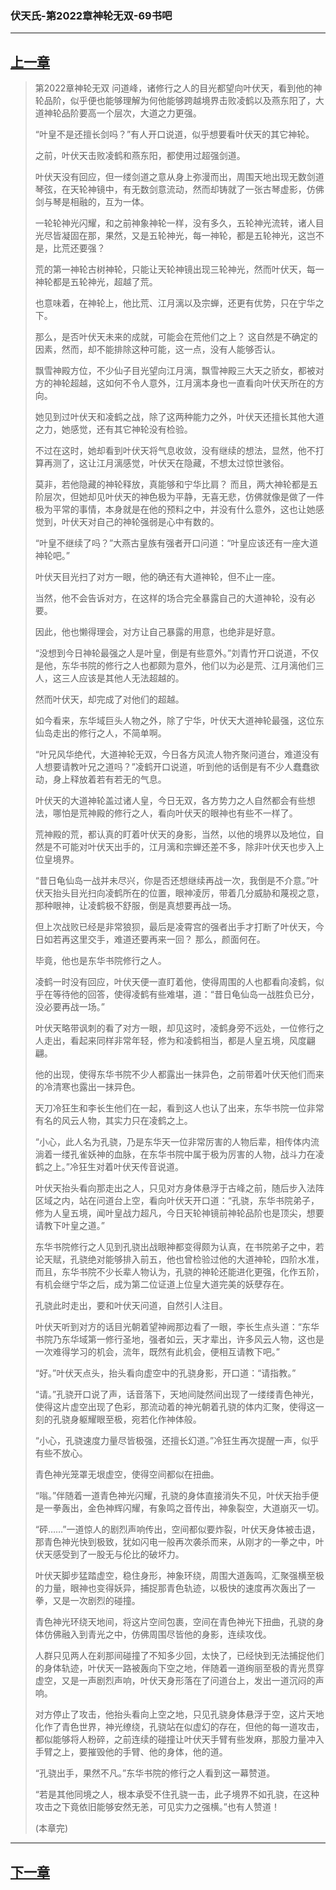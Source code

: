 ### 伏天氏-第2022章神轮无双-69书吧

--------
[上一章](./e57ddbe913787a7913bb93b5c10588c4.md)
--------


>
>
>
>第2022章神轮无双
>问道峰，诸修行之人的目光都望向叶伏天，看到他的神轮品阶，似乎便也能够理解为何他能够跨越境界击败凌鹤以及燕东阳了，大道神轮品阶要高一个层次，大道之力更强。
>
>“叶皇不是还擅长剑吗？”有人开口说道，似乎想要看叶伏天的其它神轮。
>
>之前，叶伏天击败凌鹤和燕东阳，都使用过超强剑道。
>
>叶伏天没有回应，但一缕剑道之意从身上弥漫而出，周围天地出现无数剑道琴弦，在天轮神镜中，有无数剑意流动，然而却铸就了一张古琴虚影，仿佛剑与琴是相融的，互为一体。
>
>一轮轮神光闪耀，和之前神象神轮一样，没有多久，五轮神光流转，诸人目光尽皆凝固在那，果然，又是五轮神光，每一神轮，都是五轮神光，这岂不是，比荒还要强？
>
>荒的第一神轮古树神轮，只能让天轮神镜出现三轮神光，然而叶伏天，每一神轮都是五轮神光，超越了荒。
>
>也意味着，在神轮上，他比荒、江月漓以及宗蝉，还更有优势，只在宁华之下。
>
>那么，是否叶伏天未来的成就，可能会在荒他们之上？
>这自然是不确定的因素，然而，却不能排除这种可能，这一点，没有人能够否认。
>
>飘雪神殿方位，不少仙子目光望向江月漓，飘雪神殿三大天之骄女，都被对方的神轮超越，这如何不令人意外，江月漓本身也一直看向叶伏天所在的方向。
>
>她见到过叶伏天和凌鹤之战，除了这两种能力之外，叶伏天还擅长其他大道之力，她感觉，还有其它神轮没有检验。
>
>不过在这时，她却看到叶伏天将气息收敛，没有继续的想法，显然，他不打算再测了，这让江月漓感觉，叶伏天在隐藏，不想太过惊世骇俗。
>
>莫非，若他隐藏的神轮释放，真能够和宁华比肩？
>而且，两大神轮都是五阶层次，但她却见叶伏天的神色极为平静，无喜无悲，仿佛就像是做了一件极为平常的事情，本身就是在他的预料之中，并没有什么意外，这也让她感觉到，叶伏天对自己的神轮强弱是心中有数的。
>
>“叶皇不继续了吗？”大燕古皇族有强者开口问道：“叶皇应该还有一座大道神轮吧。”
>
>叶伏天目光扫了对方一眼，他的确还有大道神轮，但不止一座。
>
>当然，他不会告诉对方，在这样的场合完全暴露自己的大道神轮，没有必要。
>
>因此，他也懒得理会，对方让自己暴露的用意，也绝非是好意。
>
>“没想到今日神轮最强之人是叶皇，倒是有些意外。”刘青竹开口说道，不仅是他，东华书院的修行之人也都颇为意外，他们以为必是荒、江月漓他们三人，这三人应该是其他人无法超越的。
>
>然而叶伏天，却完成了对他们的超越。
>
>如今看来，东华域巨头人物之外，除了宁华，叶伏天大道神轮最强，这位东仙岛走出的修行之人，不简单啊。
>
>“叶兄风华绝代，大道神轮无双，今日各方风流人物齐聚问道台，难道没有人想要请教叶兄之道吗？”凌鹤开口说道，听到他的话倒是有不少人蠢蠢欲动，身上释放着若有若无的气息。
>
>叶伏天的大道神轮盖过诸人皇，今日无双，各方势力之人自然都会有些想法，哪怕是荒神殿的修行之人，看向叶伏天的眼神也有些不一样了。
>
>荒神殿的荒，都认真的盯着叶伏天的身影，当然，以他的境界以及地位，自然是不可能对叶伏天出手的，江月漓和宗蝉还差不多，除非叶伏天也步入上位皇境界。
>
>“昔日龟仙岛一战并未尽兴，你是否还想继续再战一次，我倒是不介意。”叶伏天抬头目光扫向凌鹤所在的位置，眼神凌厉，带着几分威胁和蔑视之意，那种眼神，让凌鹤极不舒服，倒是真想要再战一场。
>
>但上次战败已经是非常狼狈，最后是凌霄宫的强者出手才打断了叶伏天，今日如若再这里交手，难道还要再来一回？
>那么，颜面何在。
>
>毕竟，他也是东华书院修行之人。
>
>凌鹤一时没有回应，叶伏天便一直盯着他，使得周围的人也都看向凌鹤，似乎在等待他的回答，使得凌鹤有些难堪，道：“昔日龟仙岛一战胜负已分，没必要再战一场。”
>
>叶伏天略带讽刺的看了对方一眼，却见这时，凌鹤身旁不远处，一位修行之人走出，看起来同样非常年轻，修为和凌鹤相当，都是人皇五境，风度翩翩。
>
>他的出现，使得东华书院不少人都露出一抹异色，之前带着叶伏天他们而来的冷清寒也露出一抹异色。
>
>天刀冷狂生和李长生他们在一起，看到这人也认了出来，东华书院一位非常有名的风云人物，其实力只在凌鹤之上。
>
>“小心，此人名为孔骁，乃是东华天一位非常厉害的人物后辈，相传体内流淌着一缕孔雀妖神的血脉，在东华书院中属于极为厉害的人物，战斗力在凌鹤之上。”冷狂生对着叶伏天传音说道。
>
>叶伏天抬头看向那走出之人，只见对方身体悬浮于古峰之前，随后步入法阵区域之内，站在问道台上空，看向叶伏天开口道：“孔骁，东华书院弟子，修为人皇五境，闻叶皇战力超凡，今日天轮神镜前神轮品阶也是顶尖，想要请教下叶皇之道。”
>
>东华书院修行之人见到孔骁出战眼神都变得颇为认真，在书院弟子之中，若论天赋，孔骁绝对能够排入前五，他也曾检验过他的大道神轮，四阶水准，而且，东华书院不少长辈人物认为，孔骁的神轮还能进化更强，化作五阶，有机会继宁华之后，成为第二位证道上位皇大道完美的妖孽存在。
>
>孔骁此时走出，要和叶伏天问道，自然引人注目。
>
>叶伏天听到对方的话目光朝着望神阙那边看了一眼，李长生点头道：“东华书院乃东华域第一修行圣地，强者如云，天才辈出，许多风云人物，这也是一次难得学习的机会，流年，既然有此机会，便相互请教下吧。”
>
>“好。”叶伏天点头，抬头看向虚空中的孔骁身影，开口道：“请指教。”
>
>“请。”孔骁开口说了声，话音落下，天地间陡然间出现了一缕缕青色神光，使得这片虚空出现了色彩，那流动着的神光朝着孔骁的体内汇聚，使得这一刻的孔骁身躯耀眼至极，宛若化作神体般。
>
>“小心，孔骁速度力量尽皆极强，还擅长幻道。”冷狂生再次提醒一声，似乎有些不放心。
>
>青色神光笼罩无垠虚空，使得空间都似在扭曲。
>
>“嗡。”伴随着一道青色神光闪耀，孔骁的身体直接消失不见，叶伏天抬手便是一拳轰出，金色神辉闪耀，有象鸣之音传出，神象裂空，大道崩灭一切。
>
>“砰……”一道惊人的剧烈声响传出，空间都似要炸裂，叶伏天身体被击退，那青色神光快到极致，犹如闪电一般再次袭杀而来，从刚才的一拳之中，叶伏天感受到了一股无与伦比的破坏力。
>
>叶伏天脚步猛踏虚空，稳住身形，神象环绕，周围大道轰鸣，汇聚强横至极的力量，眼神也变得妖异，捕捉那青色轨迹，以极快的速度再次轰出了一拳，又是一次剧烈的碰撞。
>
>青色神光环绕天地间，将这片空间包裹，空间在青色神光下扭曲，孔骁的身体仿佛融入到青光之中，仿佛周围尽皆他的身影，连续攻伐。
>
>人群只见两人在刹那间碰撞了不知多少回，太快了，已经快到无法捕捉他们的身体轨迹，叶伏天一路被轰向下空之地，伴随着一道绚丽至极的青光贯穿虚空，又是一声剧烈声响，叶伏天身形落在了问道台上，发出一道沉闷的声响。
>
>对方停止了攻击，他抬头看向上空之地，只见孔骁身体悬浮于空，这片天地化作了青色世界，神光缭绕，孔骁站在似虚幻的存在，但他的每一道攻击，都似能够将人粉碎，之前连续的碰撞让叶伏天手臂有些发麻，那股力量冲入手臂之上，要摧毁他的手臂、他的身体，他的道。
>
>“孔骁出手，果然不凡。”东华书院的修行之人看到这一幕赞道。
>
>“若是其他同境之人，根本承受不住孔骁一击，此子境界不如孔骁，在这种攻击之下竟依旧能够安然无恙，可见实力之强横。”也有人赞道！
>
>(本章完)
>
>

--------
[下一章](./c3a84b3a4a80e2e1607cc8e5401c557c.md)
--------
